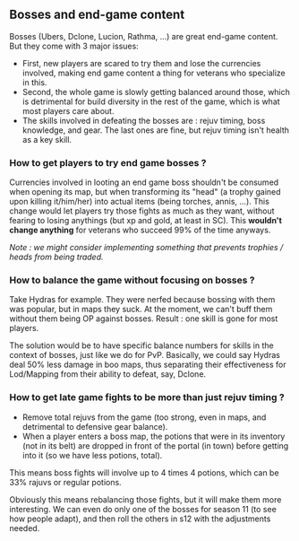 ## Bosses and end-game content

Bosses (Ubers, Dclone, Lucion, Rathma, ...) are great end-game content. But they come with 3 major issues:

- First, new players are scared to try them and lose the currencies involved, making end game content a thing for veterans who specialize in this.
- Second, the whole game is slowly getting balanced around those, which is detrimental for build diversity in the rest of the game, which is what most players care about.
- The skills involved in defeating the bosses are : rejuv timing, boss knowledge, and gear. The last ones are fine, but rejuv timing isn't health as a key skill.

### How to get players to try end game bosses ?

Currencies involved in looting an end game boss shouldn't be consumed when opening its map, but when transforming its "head" (a trophy gained upon killing it/him/her) into actual items (being torches, annis, ...). This change would let players try those fights as much as they want, without fearing to losing anythings (but xp and gold, at least in SC). This **wouldn't change anything** for veterans who succeed 99% of the time anyways.

*Note : we might consider implementing something that prevents trophies / heads from being traded.*

### How to balance the game without focusing on bosses ?

Take Hydras for example. They were nerfed because bossing with them was popular, but in maps they suck. At the moment, we can't buff them without them being OP against bosses. Result : one skill is gone for most players.

The solution would be to have specific balance numbers for skills in the context of bosses, just like we do for PvP. Basically, we could say Hydras deal 50% less damage in boo maps, thus separating their effectiveness for Lod/Mapping from their ability to defeat, say, Dclone.

### How to get late game fights to be more than just rejuv timing ?

- Remove total rejuvs from the game (too strong, even in maps, and detrimental to defensive gear balance).
- When a player enters a boss map, the potions that were in its inventory (not in its belt) are dropped in front of the portal (in town) before getting into it (so we have less potions, total).

This means boss fights will involve up to 4 times 4 potions, which can be 33% rajuvs or regular potions.

Obviously this means rebalancing those fights, but it will make them more interesting. We can even do only one of the bosses for season 11 (to see how people adapt), and then roll the others in s12 with the adjustments needed.
